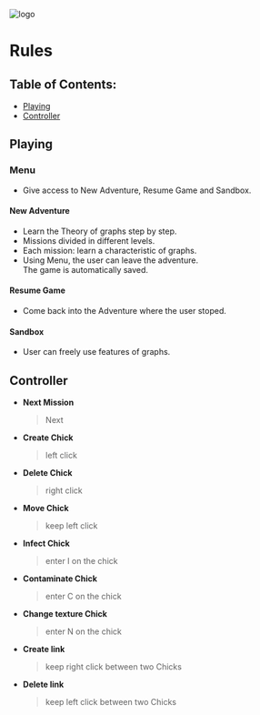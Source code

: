 ![logo](https://gitlab.platypus.academy/efrei-2a-sdd-p2022-Tardigradu/project/raw/master/data/Website/LOGOFOND.png)
# Rules


## Table of Contents:
* [Playing](https://gitlab.platypus.academy/efrei-2a-sdd-p2022-Tardigradu/project#playing)
* [Controller](https://gitlab.platypus.academy/efrei-2a-sdd-p2022-Tardigradu/project#controller)

## Playing
### Menu
* Give access to New Adventure, Resume Game and Sandbox.
#### New Adventure
* Learn the Theory of graphs step by step.
* Missions divided in different levels.
* Each mission: learn a characteristic of graphs.
* Using Menu, the user can leave the adventure. <br>
 The game is automatically saved.
#### Resume Game
* Come back into the Adventure where the user stoped.
#### Sandbox
* User can freely use features of graphs. 


## Controller
* **Next Mission**<br>
    >Next
* **Create Chick** <br>
    >left click
* **Delete Chick** <br>
    >right click
* **Move Chick**<br>
    >keep left click
* **Infect Chick**<br>
    >enter I on the chick
* **Contaminate Chick**<br>
    >enter C on the chick
* **Change texture Chick**<br>
    >enter N on the chick
* **Create link** <br>
    >keep right click between two Chicks
* **Delete link** <br>
    >keep left click between two Chicks

